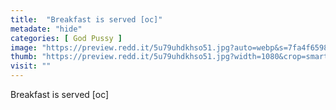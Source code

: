 ```yaml
---
title:  "Breakfast is served [oc]"
metadate: "hide"
categories: [ God Pussy ]
image: "https://preview.redd.it/5u79uhdkhso51.jpg?auto=webp&s=7fa4f6598beb0e840ef51efcc31a9135dc94f74a"
thumb: "https://preview.redd.it/5u79uhdkhso51.jpg?width=1080&crop=smart&auto=webp&s=9616a638d85414e2c0dff07b7a1bdd2c1d434593"
visit: ""
---
```

Breakfast is served [oc]
